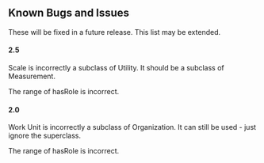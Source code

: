 ## Known Bugs and Issues

These will be fixed in a future release. This list may be extended.

#### 2.5

Scale is incorrectly a subclass of Utility. It should be a subclass of Measurement.

The range of hasRole is incorrect.

#### 2.0

Work Unit is incorrectly a subclass of Organization. It can still be used - just ignore the superclass.

The range of hasRole is incorrect.

